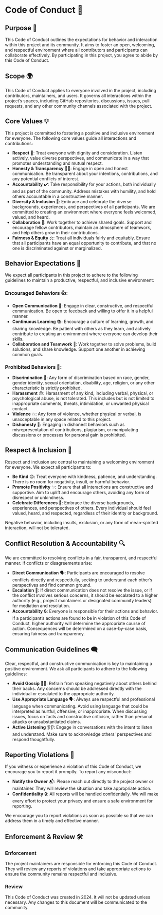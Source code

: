# Code of Conduct 📝

## Purpose 🎯

This Code of Conduct outlines the expectations for behavior and interaction within this project and its community. It aims to foster an open, welcoming, and respectful environment where all contributors and participants can collaborate effectively. By participating in this project, you agree to abide by this Code of Conduct.

## Scope 🌍

This Code of Conduct applies to everyone involved in the project, including contributors, maintainers, and users. It governs all interactions within the project’s spaces, including GitHub repositories, discussions, issues, pull requests, and any other community channels associated with the project.

## Core Values 💡

This project is committed to fostering a positive and inclusive environment for everyone. The following core values guide all interactions and contributions:

- **Respect** 🙏: Treat everyone with dignity and consideration. Listen actively, value diverse perspectives, and communicate in a way that promotes understanding and mutual respect.
- **Honesty & Transparency** 🕵️‍♂️: Engage in open and honest communication. Be transparent about your intentions, contributions, and any potential conflicts of interest.
- **Accountability** ✔️: Take responsibility for your actions, both individually and as part of the community. Address mistakes with humility, and hold others accountable in a constructive manner.
- **Diversity & Inclusion** 🌈: Embrace and celebrate the diverse backgrounds, experiences, and perspectives of all participants. We are committed to creating an environment where everyone feels welcomed, valued, and heard.
- **Collaboration** 🤝: Work together to achieve shared goals. Support and encourage fellow contributors, maintain an atmosphere of teamwork, and help others grow in their contributions.
- **Fairness & Equity** ⚖️: Treat all individuals fairly and equitably. Ensure that all participants have an equal opportunity to contribute, and that no one is discriminated against or marginalized.

## Behavior Expectations 🚦

We expect all participants in this project to adhere to the following guidelines to maintain a productive, respectful, and inclusive environment:

### Encouraged Behaviors 👍:
- **Open Communication** 💬: Engage in clear, constructive, and respectful communication. Be open to feedback and willing to offer it in a helpful manner.
- **Continuous Learning** 📚: Encourage a culture of learning, growth, and sharing knowledge. Be patient with others as they learn, and actively contribute to creating an environment where everyone can develop their skills.
- **Collaboration and Teamwork** 👫: Work together to solve problems, build solutions, and share knowledge. Support one another in achieving common goals.

### Prohibited Behaviors 🚫:
- **Discrimination** 🚷: Any form of discrimination based on race, gender, gender identity, sexual orientation, disability, age, religion, or any other characteristic is strictly prohibited.
- **Harassment** 😡: Harassment of any kind, including verbal, physical, or psychological abuse, is not tolerated. This includes but is not limited to inappropriate comments, threats, intimidation, or unwanted physical contact.
- **Violence** 💥: Any form of violence, whether physical or verbal, is unacceptable in any space related to this project.
- **Dishonesty** 🤥: Engaging in dishonest behaviors such as misrepresentation of contributions, plagiarism, or manipulating discussions or processes for personal gain is prohibited.

## Respect & Inclusion 💖

Respect and inclusion are central to maintaining a welcoming environment for everyone. We expect all participants to:

- **Be Kind** 😊: Treat everyone with kindness, patience, and understanding. There is no room for negativity, insult, or harmful behavior.
- **Promote Positivity** ✨: Ensure that all interactions are constructive and supportive. Aim to uplift and encourage others, avoiding any form of disrespect or unkindness.
- **Celebrate Differences** 🎉: Embrace the diverse backgrounds, experiences, and perspectives of others. Every individual should feel valued, heard, and respected, regardless of their identity or background.

Negative behavior, including insults, exclusion, or any form of mean-spirited interaction, will not be tolerated.

## Conflict Resolution & Accountability 🔍

We are committed to resolving conflicts in a fair, transparent, and respectful manner. If conflicts or disagreements arise:

- **Direct Communication** 🗣️: Participants are encouraged to resolve conflicts directly and respectfully, seeking to understand each other’s perspectives and find common ground.
- **Escalation** 🚨: If direct communication does not resolve the issue, or if the conflict involves serious concerns, it should be escalated to a higher authority (e.g., project maintainers or designated community leaders) for mediation and resolution.
- **Accountability** 🔒: Everyone is responsible for their actions and behavior. If a participant’s actions are found to be in violation of this Code of Conduct, higher authority will determine the appropriate course of action. Consequences will be determined on a case-by-case basis, ensuring fairness and transparency.

## Communication Guidelines 🗨️

Clear, respectful, and constructive communication is key to maintaining a positive environment. We ask all participants to adhere to the following guidelines:

- **Avoid Gossip** 🚫💬: Refrain from speaking negatively about others behind their backs. Any concerns should be addressed directly with the individual or escalated to the appropriate authority.
- **Use Appropriate Language** 🗣️: Always use respectful and professional language when communicating. Avoid using language that could be interpreted as hurtful, offensive, or inappropriate. When discussing issues, focus on facts and constructive criticism, rather than personal attacks or unsubstantiated claims.
- **Active Listening** 👂👂: Engage in conversations with the intent to listen and understand. Make sure to acknowledge others' perspectives and respond thoughtfully.

## Reporting Violations 🛑

If you witness or experience a violation of this Code of Conduct, we encourage you to report it promptly. To report any misconduct:

- **Notify the Owner** 📬: Please reach out directly to the project owner or maintainer. They will review the situation and take appropriate action.
- **Confidentiality** 🔒: All reports will be handled confidentially. We will make every effort to protect your privacy and ensure a safe environment for reporting.

We encourage you to report violations as soon as possible so that we can address them in a timely and effective manner.

## Enforcement & Review 🛠️

### Enforcement
The project maintainers are responsible for enforcing this Code of Conduct. They will review any reports of violations and take appropriate actions to ensure the community remains respectful and inclusive.

### Review
This Code of Conduct was created in 2024. It will not be updated unless necessary. Any changes to this document will be communicated to the community.

